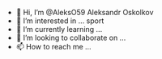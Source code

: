 - 👋 Hi, I’m @AleksO59 Aleksandr Oskolkov
- 👀 I’m interested in ... sport
- 🌱 I’m currently learning ...
- 💞️ I’m looking to collaborate on ...
- 📫 How to reach me ...

<!---
AleksO59/AleksO59 is a ✨ special ✨ repository because its `README.md` (this file) appears on your GitHub profile.
You can click the Preview link to take a look at your changes.
--->
